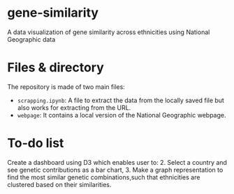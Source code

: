 # gene-similarity
A data visualization of gene similarity across ethnicities using National Geographic data

# Files & directory
The repository is made of two main files:
 * `scrapping.ipynb`: A file to extract the data from the locally saved
 file but also works for extracting from the URL.
 * `webpage`: It contains a local version of the National Geographic webpage.


# To-do list
Create a dashboard using D3 which enables user to:
2. Select a country and see genetic contributions as a bar chart,
3. Make a graph representation to find the most similar genetic combinations,such that ethnicities are clustered  based on their similarities.
